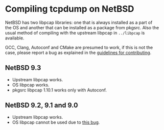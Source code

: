 # Compiling tcpdump on NetBSD

NetBSD has two libpcap libraries: one that is always installed as a part of the
OS and another that can be installed as a package from pkgsrc.  Also the usual
method of compiling with the upstream libpcap in `../libpcap` is available.

GCC, Clang, Autoconf and CMake are presumed to work, if this is not the case,
please report a bug as explained in the
[guidelines for contributing](../CONTRIBUTING.md).

## NetBSD 9.3

* Upstream libpcap works.
* OS libpcap works.
* pkgsrc libpcap 1.10.1 works only with Autoconf.

## NetBSD 9.2, 9.1 and 9.0

* Upstream libpcap works.
* OS libpcap cannot be used due to
  [this bug](https://gnats.netbsd.org/cgi-bin/query-pr-single.pl?number=55901).

